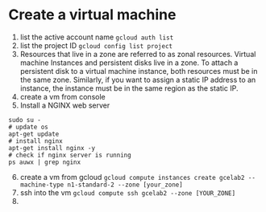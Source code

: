 # Create a virtual machine
1. list the active account name
`gcloud auth list`
2. list the project ID
`gcloud config list project`
3. Resources that live in a zone are referred to as zonal resources. Virtual machine Instances and persistent disks live in a zone. To attach a persistent disk to a virtual machine instance, both resources must be in the same zone. Similarly, if you want to assign a static IP address to an instance, the instance must be in the same region as the static IP.
4. create a vm from console
5. Install a NGINX web server
```
sudo su -
# update os
apt-get update
# install nginx
apt-get install nginx -y
# check if nginx server is running   
ps auwx | grep nginx
```
6. create a vm from gcloud
`gcloud compute instances create gcelab2 --machine-type n1-standard-2 --zone [your_zone]`
7. ssh into the vm
`gcloud compute ssh gcelab2 --zone [YOUR_ZONE]`
8. 

